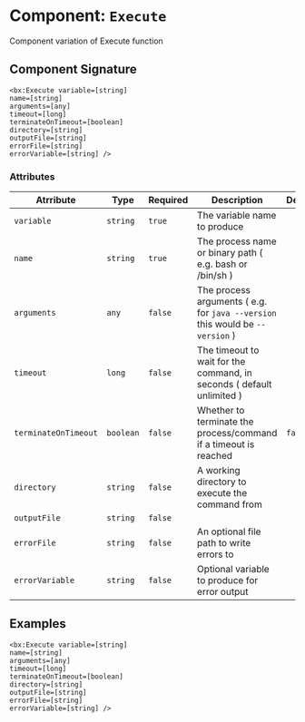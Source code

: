 [comment]: # (Note: This documentation is generated dynamically in the build process.  To modify the contents, change the javadoc on the _invoke method of the Component class)
# Component: `Execute`

Component variation of Execute function

## Component Signature
```
<bx:Execute variable=[string]
name=[string]
arguments=[any]
timeout=[long]
terminateOnTimeout=[boolean]
directory=[string]
outputFile=[string]
errorFile=[string]
errorVariable=[string] />
```
### Attributes

| Atrribute | Type | Required | Description | Default |
|----------|------|----------|-------------|---------|
| `variable` | `string` | `true` | The variable name to produce |  |
| `name` | `string` | `true` | The process name or binary path ( e.g. bash or /bin/sh ) |  |
| `arguments` | `any` | `false` | The process arguments ( e.g. for `java --version` this would be `--version` ) |  |
| `timeout` | `long` | `false` | The timeout to wait for the command, in seconds ( default unlimited ) |  |
| `terminateOnTimeout` | `boolean` | `false` | Whether to terminate the process/command if a timeout is reached | `false` |
| `directory` | `string` | `false` | A working directory to execute the command from |  |
| `outputFile` | `string` | `false` |  |  |
| `errorFile` | `string` | `false` | An optional file path to write errors to |  |
| `errorVariable` | `string` | `false` | Optional variable to produce for error output |  |

## Examples

```
<bx:Execute variable=[string]
name=[string]
arguments=[any]
timeout=[long]
terminateOnTimeout=[boolean]
directory=[string]
outputFile=[string]
errorFile=[string]
errorVariable=[string] />
```
